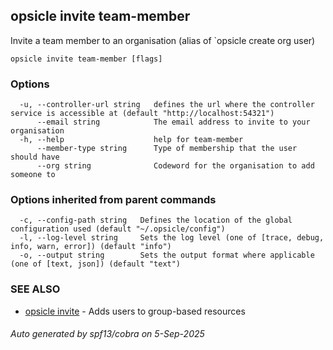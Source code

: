 ## opsicle invite team-member

Invite a team member to an organisation (alias of `opsicle create org user)

```
opsicle invite team-member [flags]
```

### Options

```
  -u, --controller-url string   defines the url where the controller service is accessible at (default "http://localhost:54321")
      --email string            The email address to invite to your organisation
  -h, --help                    help for team-member
      --member-type string      Type of membership that the user should have
      --org string              Codeword for the organisation to add someone to
```

### Options inherited from parent commands

```
  -c, --config-path string   Defines the location of the global configuration used (default "~/.opsicle/config")
  -l, --log-level string     Sets the log level (one of [trace, debug, info, warn, error]) (default "info")
  -o, --output string        Sets the output format where applicable (one of [text, json]) (default "text")
```

### SEE ALSO

* [opsicle invite](cli/opsicle_invite.md)	 - Adds users to group-based resources

###### Auto generated by spf13/cobra on 5-Sep-2025
